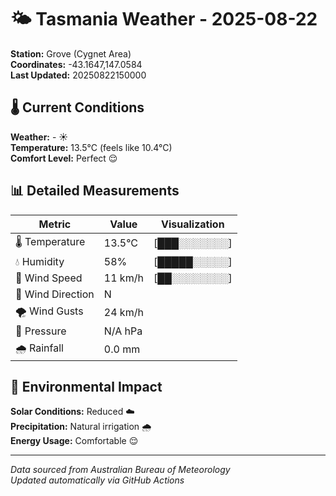# 🌤️ Tasmania Weather - 2025-08-22

**Station:** Grove (Cygnet Area)  
**Coordinates:** -43.1647,147.0584  
**Last Updated:** 20250822150000

## 🌡️ Current Conditions

**Weather:** - ☀️  
**Temperature:** 13.5°C (feels like 10.4°C)  
**Comfort Level:** Perfect 😌

## 📊 Detailed Measurements

| Metric | Value | Visualization |
|--------|-------|---------------|
| 🌡️ Temperature | 13.5°C | [███░░░░░░░] |
| 💧 Humidity | 58% | [█████░░░░░] |
| 💨 Wind Speed | 11 km/h | [██░░░░░░░░] |
| 🧭 Wind Direction | N | |
| 🌪️ Wind Gusts | 24 km/h | |
| 🔽 Pressure | N/A hPa | |
| 🌧️ Rainfall | 0.0 mm | |

## 🌱 Environmental Impact

**Solar Conditions:** Reduced ☁️  
**Precipitation:** Natural irrigation 🌧️  
**Energy Usage:** Comfortable 😌

---
*Data sourced from Australian Bureau of Meteorology*  
*Updated automatically via GitHub Actions*
